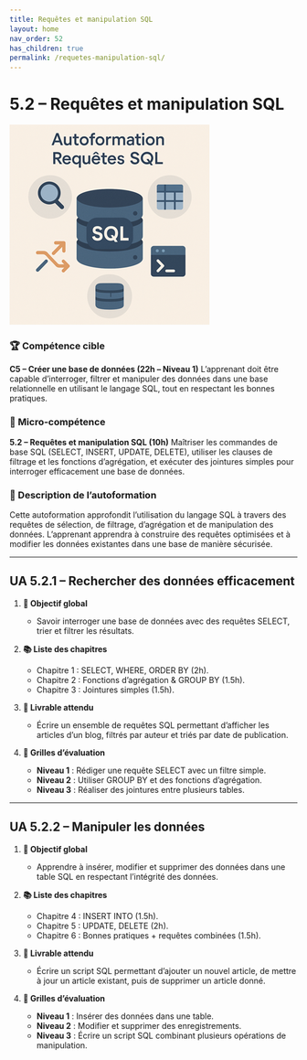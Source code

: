 ```yaml
---
title: Requêtes et manipulation SQL
layout: home
nav_order: 52
has_children: true
permalink: /requetes-manipulation-sql/
---
```


# 5.2 – Requêtes et manipulation SQL

![Requêtes et manipulation SQL](../assets/images/5.2.requetes-sql-350.png)


### 🏆 Compétence cible

**C5 – Créer une base de données (22h – Niveau 1)**
L’apprenant doit être capable d’interroger, filtrer et manipuler des données dans une base relationnelle en utilisant le langage SQL, tout en respectant les bonnes pratiques.

### 🧩 Micro-compétence

**5.2 – Requêtes et manipulation SQL (10h)**
Maîtriser les commandes de base SQL (SELECT, INSERT, UPDATE, DELETE), utiliser les clauses de filtrage et les fonctions d’agrégation, et exécuter des jointures simples pour interroger efficacement une base de données.

### 📝 Description de l’autoformation

Cette autoformation approfondit l’utilisation du langage SQL à travers des requêtes de sélection, de filtrage, d’agrégation et de manipulation des données. L’apprenant apprendra à construire des requêtes optimisées et à modifier les données existantes dans une base de manière sécurisée.

---

## UA 5.2.1 – Rechercher des données efficacement

1. **🎯 Objectif global**

   * Savoir interroger une base de données avec des requêtes SELECT, trier et filtrer les résultats.

2. **📚 Liste des chapitres**

   * Chapitre 1 : SELECT, WHERE, ORDER BY (2h).
   * Chapitre 2 : Fonctions d’agrégation & GROUP BY (1.5h).
   * Chapitre 3 : Jointures simples (1.5h).

3. **📄 Livrable attendu**

   * Écrire un ensemble de requêtes SQL permettant d’afficher les articles d’un blog, filtrés par auteur et triés par date de publication.

4. **🧪 Grilles d’évaluation**

   * **Niveau 1** : Rédiger une requête SELECT avec un filtre simple.
   * **Niveau 2** : Utiliser GROUP BY et des fonctions d’agrégation.
   * **Niveau 3** : Réaliser des jointures entre plusieurs tables.

---

## UA 5.2.2 – Manipuler les données

1. **🎯 Objectif global**

   * Apprendre à insérer, modifier et supprimer des données dans une table SQL en respectant l’intégrité des données.

2. **📚 Liste des chapitres**

   * Chapitre 4 : INSERT INTO (1.5h).
   * Chapitre 5 : UPDATE, DELETE (2h).
   * Chapitre 6 : Bonnes pratiques + requêtes combinées (1.5h).

3. **📄 Livrable attendu**

   * Écrire un script SQL permettant d’ajouter un nouvel article, de mettre à jour un article existant, puis de supprimer un article donné.

4. **🧪 Grilles d’évaluation**

   * **Niveau 1** : Insérer des données dans une table.
   * **Niveau 2** : Modifier et supprimer des enregistrements.
   * **Niveau 3** : Écrire un script SQL combinant plusieurs opérations de manipulation.

